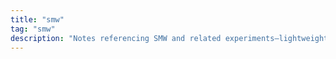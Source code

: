 ```yaml
---
title: "smw"
tag: "smw"
description: "Notes referencing SMW and related experiments—lightweight knowledge modeling and publishing."
---
```

